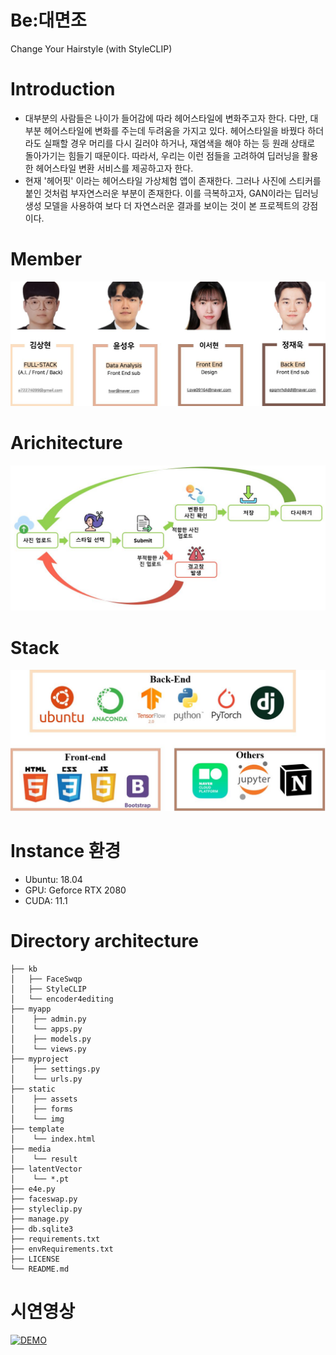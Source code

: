 # Be:대면조
Change Your Hairstyle (with StyleCLIP)

# Introduction
- 대부분의 사람들은 나이가 들어감에 따라 헤어스타일에 변화주고자 한다. 다만, 대부분 헤어스타일에 변화를 주는데 두려움을 가지고 있다. 헤어스타일을 바꿨다 하더라도 실패할 경우 머리를 다시 길러야 하거나, 재염색을 해야 하는 등 원래 상태로 돌아가기는 힘들기 때문이다. 따라서, 우리는 이런 점들을 고려하여 딥러닝을 활용한 헤어스타일 변환 서비스를 제공하고자 한다.
- 현재 '헤어핏' 이라는 헤어스타일 가상체험 앱이 존재한다. 그러나 사진에 스티커를 붙인 것처럼 부자연스러운 부분이 존재한다. 이를 극복하고자, GAN이라는 딥러닝 생성 모델을 사용하여 보다 더 자연스러운 결과를 보이는 것이 본 프로젝트의 강점이다.

# Member
![Member](/img/member.JPG)  

# Arichitecture

![Architecture](/img/architecture.JPG)  

# Stack
![Stack](/img/stack.JPG)  

# Instance 환경
- Ubuntu: 18.04
- GPU: Geforce RTX 2080
- CUDA: 11.1

# Directory architecture

```
├── kb
│   ├── FaceSwqp
│   ├── StyleCLIP
│   └── encoder4editing
├── myapp
│    ├── admin.py
│    └── apps.py
│    ├── models.py
│    └── views.py
├── myproject
│    ├── settings.py
│    └── urls.py
├── static
│    ├── assets
│    ├── forms
│    └── img
├── template
│    └── index.html
├── media
│    └── result
├── latentVector
│    └── *.pt
├── e4e.py
├── faceswap.py
├── styleclip.py
├── manage.py
├── db.sqlite3
├── requirements.txt
├── envRequirements.txt
├── LICENSE
└── README.md    	
```
# 시연영상
[![DEMO](http://img.youtube.com/vi/C0ZDGzxSnEo/0.jpg)](https://youtu.be/C0ZDGzxSnEo)